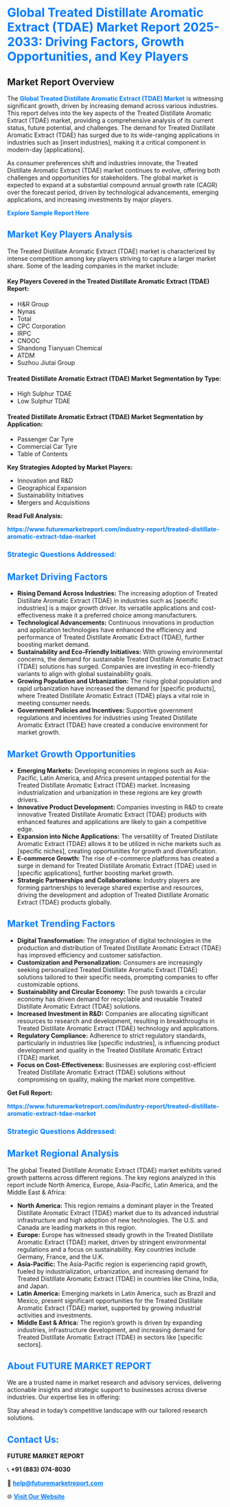 <h1 style="color: #007BFF;">Global Treated Distillate Aromatic Extract (TDAE) Market Report 2025-2033: Driving Factors, Growth Opportunities, and Key Players</h1>

<section id="overview">
<h2>Market Report Overview</h2>
<p>The <a href="https://www.futuremarketreport.com/industry-report/treated-distillate-aromatic-extract-tdae-market" style="color: #007BFF; text-decoration: none;"><strong>Global Treated Distillate Aromatic Extract (TDAE) Market</strong></a> is witnessing significant growth, driven by increasing demand across various industries. This report delves into the key aspects of the Treated Distillate Aromatic Extract (TDAE) market, providing a comprehensive analysis of its current status, future potential, and challenges. The demand for Treated Distillate Aromatic Extract (TDAE) has surged due to its wide-ranging applications in industries such as [insert industries], making it a critical component in modern-day [applications].</p>
<p>As consumer preferences shift and industries innovate, the Treated Distillate Aromatic Extract (TDAE) market continues to evolve, offering both challenges and opportunities for stakeholders. The global market is expected to expand at a substantial compound annual growth rate (CAGR) over the forecast period, driven by technological advancements, emerging applications, and increasing investments by major players.</p>
</section>

<section id="overview">
<p><a href="https://www.futuremarketreport.com/request-sample/reportId=86679" style="color: #007BFF; text-decoration: none;"><strong>Explore Sample Report Here</strong></a></p>
</section>

<section id="key-players">
<h2 style="color: #007BFF;">Market Key Players Analysis</h2>
<p>The Treated Distillate Aromatic Extract (TDAE) market is characterized by intense competition among key players striving to capture a larger market share. Some of the leading companies in the market include:</p>
<h4>Key Players Covered in the Treated Distillate Aromatic Extract (TDAE) Report:</h4>
<ul><li>H&amp;R Group</li><li>Nynas</li><li>Total</li><li>CPC Corporation</li><li>IRPC</li><li>CNOOC</li><li>Shandong Tianyuan Chemical</li><li>ATDM</li><li>Suzhou Jiutai Group</li></ul>
<h4>Treated Distillate Aromatic Extract (TDAE) Market Segmentation by Type:</h4>
<ul><li>High Sulphur TDAE</li><li>Low Sulphur TDAE</li></ul>

<h4>Treated Distillate Aromatic Extract (TDAE) Market Segmentation by Application:</h4>
<ul><li>Passenger Car Tyre</li><li>Commercial Car Tyre</li><li>Table of Contents</li></ul>
<p><strong>Key Strategies Adopted by Market Players:</strong></p>
<ul>
<li>Innovation and R&D</li>
<li>Geographical Expansion</li>
<li>Sustainability Initiatives</li>
<li>Mergers and Acquisitions</li>
</ul>
</section>

<section>
<p><strong>Read Full Analysis: </strong></p><a href="https://www.futuremarketreport.com/industry-report/treated-distillate-aromatic-extract-tdae-market" style="color: #007BFF; text-decoration: none;"><strong>https://www.futuremarketreport.com/industry-report/treated-distillate-aromatic-extract-tdae-market</strong></a>
<h3 style="color: #007BFF;">Strategic Questions Addressed:</h3>
</section>

<section id="driving-factors">
<h2 style="color: #007BFF;">Market Driving Factors</h2>
<ul>
<li><strong>Rising Demand Across Industries:</strong> The increasing adoption of Treated Distillate Aromatic Extract (TDAE) in industries such as [specific industries] is a major growth driver. Its versatile applications and cost-effectiveness make it a preferred choice among manufacturers.</li>
<li><strong>Technological Advancements:</strong> Continuous innovations in production and application technologies have enhanced the efficiency and performance of Treated Distillate Aromatic Extract (TDAE), further boosting market demand.</li>
<li><strong>Sustainability and Eco-Friendly Initiatives:</strong> With growing environmental concerns, the demand for sustainable Treated Distillate Aromatic Extract (TDAE) solutions has surged. Companies are investing in eco-friendly variants to align with global sustainability goals.</li>
<li><strong>Growing Population and Urbanization:</strong> The rising global population and rapid urbanization have increased the demand for [specific products], where Treated Distillate Aromatic Extract (TDAE) plays a vital role in meeting consumer needs.</li>
<li><strong>Government Policies and Incentives:</strong> Supportive government regulations and incentives for industries using Treated Distillate Aromatic Extract (TDAE) have created a conducive environment for market growth.</li>
</ul>
</section>

<section id="growth-opportunities">
<h2 style="color: #007BFF;">Market Growth Opportunities</h2>
<ul>
<li><strong>Emerging Markets:</strong> Developing economies in regions such as Asia-Pacific, Latin America, and Africa present untapped potential for the Treated Distillate Aromatic Extract (TDAE) market. Increasing industrialization and urbanization in these regions are key growth drivers.</li>
<li><strong>Innovative Product Development:</strong> Companies investing in R&D to create innovative Treated Distillate Aromatic Extract (TDAE) products with enhanced features and applications are likely to gain a competitive edge.</li>
<li><strong>Expansion into Niche Applications:</strong> The versatility of Treated Distillate Aromatic Extract (TDAE) allows it to be utilized in niche markets such as [specific niches], creating opportunities for growth and diversification.</li>
<li><strong>E-commerce Growth:</strong> The rise of e-commerce platforms has created a surge in demand for Treated Distillate Aromatic Extract (TDAE) used in [specific applications], further boosting market growth.</li>
<li><strong>Strategic Partnerships and Collaborations:</strong> Industry players are forming partnerships to leverage shared expertise and resources, driving the development and adoption of Treated Distillate Aromatic Extract (TDAE) products globally.</li>
</ul>
</section>

<section id="trending-factors">
<h2 style="color: #007BFF;">Market Trending Factors</h2>
<ul>
<li><strong>Digital Transformation:</strong> The integration of digital technologies in the production and distribution of Treated Distillate Aromatic Extract (TDAE) has improved efficiency and customer satisfaction.</li>
<li><strong>Customization and Personalization:</strong> Consumers are increasingly seeking personalized Treated Distillate Aromatic Extract (TDAE) solutions tailored to their specific needs, prompting companies to offer customizable options.</li>
<li><strong>Sustainability and Circular Economy:</strong> The push towards a circular economy has driven demand for recyclable and reusable Treated Distillate Aromatic Extract (TDAE) solutions.</li>
<li><strong>Increased Investment in R&D:</strong> Companies are allocating significant resources to research and development, resulting in breakthroughs in Treated Distillate Aromatic Extract (TDAE) technology and applications.</li>
<li><strong>Regulatory Compliance:</strong> Adherence to strict regulatory standards, particularly in industries like [specific industries], is influencing product development and quality in the Treated Distillate Aromatic Extract (TDAE) market.</li>
<li><strong>Focus on Cost-Effectiveness:</strong> Businesses are exploring cost-efficient Treated Distillate Aromatic Extract (TDAE) solutions without compromising on quality, making the market more competitive.</li>
</ul>
</section>

<section>
<p><strong>Get Full Report: </strong></p><a href="https://www.futuremarketreport.com/industry-report/treated-distillate-aromatic-extract-tdae-market" style="color: #007BFF; text-decoration: none;"><strong>https://www.futuremarketreport.com/industry-report/treated-distillate-aromatic-extract-tdae-market</strong></a>
<h3 style="color: #007BFF;">Strategic Questions Addressed:</h3>
</section>


<section id="regional-analysis">
<h2 style="color: #007BFF;">Market Regional Analysis</h2>
<p>The global Treated Distillate Aromatic Extract (TDAE) market exhibits varied growth patterns across different regions. The key regions analyzed in this report include North America, Europe, Asia-Pacific, Latin America, and the Middle East & Africa:</p>
<ul>
<li><strong>North America:</strong> This region remains a dominant player in the Treated Distillate Aromatic Extract (TDAE) market due to its advanced industrial infrastructure and high adoption of new technologies. The U.S. and Canada are leading markets in this region.</li>
<li><strong>Europe:</strong> Europe has witnessed steady growth in the Treated Distillate Aromatic Extract (TDAE) market, driven by stringent environmental regulations and a focus on sustainability. Key countries include Germany, France, and the U.K.</li>
<li><strong>Asia-Pacific:</strong> The Asia-Pacific region is experiencing rapid growth, fueled by industrialization, urbanization, and increasing demand for Treated Distillate Aromatic Extract (TDAE) in countries like China, India, and Japan.</li>
<li><strong>Latin America:</strong> Emerging markets in Latin America, such as Brazil and Mexico, present significant opportunities for the Treated Distillate Aromatic Extract (TDAE) market, supported by growing industrial activities and investments.</li>
<li><strong>Middle East & Africa:</strong> The region’s growth is driven by expanding industries, infrastructure development, and increasing demand for Treated Distillate Aromatic Extract (TDAE) in sectors like [specific sectors].</li>
</ul>
</section>

<footer>
<h2 style="color: #007BFF;">About FUTURE MARKET REPORT</h2>
<p>We are a trusted name in market research and advisory services, delivering actionable insights and strategic support to businesses across diverse industries. Our expertise lies in offering:</p>

<p>Stay ahead in today’s competitive landscape with our tailored research solutions.</p>

<h2 style="color: #007BFF;">Contact Us:</h2>
<p><strong>FUTURE MARKET REPORT</strong></p>
<p>📞 <strong>+91 (883) 074-8030</strong></p>
<p>📧 <strong><a href="mailto:help@futuremarketreport.com" style="color: #007BFF;">help@futuremarketreport.com</a></strong></p>
<p>🌐 <strong><a href="https://www.futuremarketreport.com/" style="color: #007BFF;">Visit Our Website</a></strong></p>
</footer>